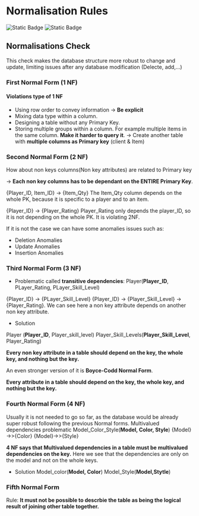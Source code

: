 # Normalisation Rules


![Static Badge](https://img.shields.io/badge/Normalisation_Rules-red) ![Static Badge](https://img.shields.io/badge/DataBase-green) 


## Normalisations Check
This check makes the database structure more robust to change and update, limiting issues after any database modification (Delecte, add,...)

### First Normal Form (1 NF)
#### Violations type of 1 NF
- Using row order to convey information -> **Be explicit**
- Mixing data type within a column.
- Designing a table without any Primary Key.
- Storing multiple groups within a column. For example multiple items in the same column. **Make it harder to query it**. -> Create another table with **multiple columns as Primary key** (client & Item)

### Second Normal Form (2 NF)
How about non keys columns(Non key attributes) are related to Primary key

-> **Each non key columns has to be dependant on the ENTIRE Primary Key**.

{Player_ID, Item_ID} -> {Item_Qty} 
The Item_Qty column depends on the whole PK, because it is specific to a player and to an item.

{Player_ID} -> {Player_Rating} 
Player_Rating only depends the player_ID, so it is not depending on the whole PK. It is violating 2NF.

If it is not the case we can have some anomalies issues such as:
- Deletion Anomalies
- Update Anomalies
- Insertion Anomalies


### Third Normal Form (3 NF)

- Problematic called **transitive dependencies**:
Player(**Player_ID**, PLayer_Rating, PLayer_Skill_Level)

 {Player_ID} -> {PLayer_Skill_Level}
 {Player_ID} -> {Player_Skill_Level} -> {Player_Rating}. We can see here a non key attribute depends on another non key attribute.
 - Solution

Player (**Player_ID**, Player_skill_level)
Player_Skill_Levels(**Player_Skill_Level**, Player_Rating)

**Every non key attribute in a table should depend on the key, the whole key, and nothing but the key.**
 
 An even stronger version of it is **Boyce-Codd Normal Form**.

 **Every attribute in a table should depend on the key, the whole key, and nothing but the key.**


### Fourth Normal Form (4 NF)
Usually it is not needed to go so far, as the database would be already super robust following the previous Normal forms.
Multivalued dependencies problematic
Model_Color_Style(**Model, Color, Style**)
{Model} ->>{Color}
{Model}->>{Style}

**4 NF says that Multivalued dependencies in a table must be multivalued dependencies on the key.**
Here we see that the dependencies are only on the model and not on the whole keys.

- Solution
Model_color(**Model, Color**)
Model_Style(**Model,Stytle**)


### Fifth Normal Form
Rule:
**It must not be possible to descrbie the table as being the logical result of joining other table together.**
